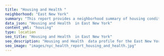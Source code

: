 ```yaml
---
title: "Housing and Health "
neighborhood: "East New York"
summary: "This report provides a neighborhood summary of housing conditions and related health outcomes. It also describes population characteristics that can increase vulnerability to housing hazards."
data_json: "Housing and Health  in East New York"
content_yml: "housing"
type: location
seo_title: "Housing and Health  in East New York"
seo_description: "Housing and Health  data profile for the East New York neighborhood of NYC."
seo_image: "images/nyc_health_report_housing_and_health.jpg"
---
```


